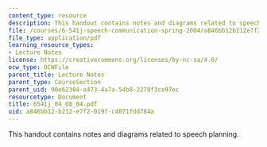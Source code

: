 ```yaml
---
content_type: resource
description: This handout contains notes and diagrams related to speech planning.
file: /courses/6-541j-speech-communication-spring-2004/a846bb12b212e7f2019fc4071fdd784a_6541j_04_08_04.pdf
file_type: application/pdf
learning_resource_types:
- Lecture Notes
license: https://creativecommons.org/licenses/by-nc-sa/4.0/
ocw_type: OCWFile
parent_title: Lecture Notes
parent_type: CourseSection
parent_uid: 90e62304-a473-4a7a-54b8-2270f3ce97ec
resourcetype: Document
title: 6541j_04_08_04.pdf
uid: a846bb12-b212-e7f2-019f-c4071fdd784a
---
```

This handout contains notes and diagrams related to speech planning.